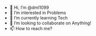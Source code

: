 - 👋 Hi, I’m @dml1099
- 👀 I’m interested in Problems
- 🌱 I’m currently learning Tech        
- 💞️ I’m looking to collaborate on Anything!
- 📫 How to reach me?

